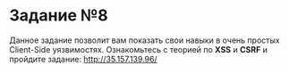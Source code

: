 # Задание №8
Данное задание позволит вам показать свои навыки в очень простых Client-Side уязвимостях. Ознакомьтесь с теорией по **XSS** и **CSRF** и пройдите задание: <http://35.157.139.96/>